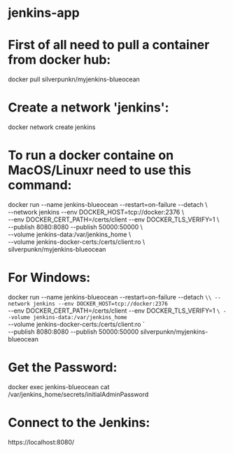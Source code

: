 # jenkins-app

# First of all need to pull a container from docker hub:

docker pull silverpunkn/myjenkins-blueocean


# Create a network 'jenkins':

docker network create jenkins


# To run a docker containe on MacOS/Linuxr need to use this command:

docker run --name jenkins-blueocean --restart=on-failure --detach \\\
  --network jenkins --env DOCKER_HOST=tcp://docker:2376 \\\
  --env DOCKER_CERT_PATH=/certs/client --env DOCKER_TLS_VERIFY=1 \\\
  --publish 8080:8080 --publish 50000:50000 \\\
  --volume jenkins-data:/var/jenkins_home \\\
  --volume jenkins-docker-certs:/certs/client:ro \\\
  silverpunkn/myjenkins-blueocean


# For Windows:

docker run --name jenkins-blueocean --restart=on-failure --detach `\\
  --network jenkins --env DOCKER_HOST=tcp://docker:2376 `\
  --env DOCKER_CERT_PATH=/certs/client --env DOCKER_TLS_VERIFY=1 `\
  --volume jenkins-data:/var/jenkins_home `\
  --volume jenkins-docker-certs:/certs/client:ro `\
  --publish 8080:8080 --publish 50000:50000 silverpunkn/myjenkins-blueocean


# Get the Password:

docker exec jenkins-blueocean cat /var/jenkins_home/secrets/initialAdminPassword


# Connect to the Jenkins:

https://localhost:8080/
